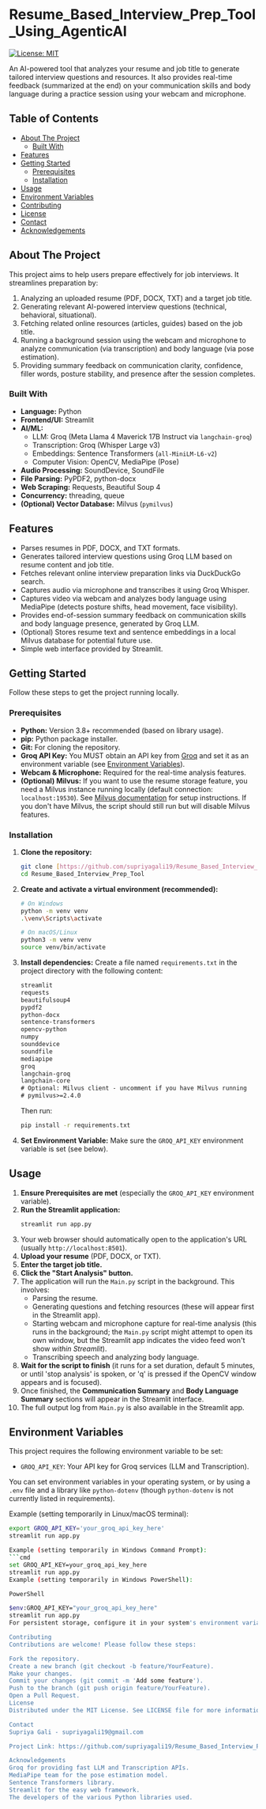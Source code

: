 # Resume_Based_Interview_Prep_Tool_Using_AgenticAI


[![License: MIT](https://img.shields.io/badge/License-MIT-yellow.svg)](https://opensource.org/licenses/MIT)

An AI-powered tool that analyzes your resume and job title to generate tailored interview questions and resources. It also provides real-time feedback (summarized at the end) on your communication skills and body language during a practice session using your webcam and microphone.

## Table of Contents

- [About The Project](#about-the-project)
  - [Built With](#built-with)
- [Features](#features)
- [Getting Started](#getting-started)
  - [Prerequisites](#prerequisites)
  - [Installation](#installation)
- [Usage](#usage)
- [Environment Variables](#environment-variables)
- [Contributing](#contributing)
- [License](#license)
- [Contact](#contact)
- [Acknowledgements](#acknowledgements)

## About The Project

This project aims to help users prepare effectively for job interviews. It streamlines preparation by:
1.  Analyzing an uploaded resume (PDF, DOCX, TXT) and a target job title.
2.  Generating relevant AI-powered interview questions (technical, behavioral, situational).
3.  Fetching related online resources (articles, guides) based on the job title.
4.  Running a background session using the webcam and microphone to analyze communication (via transcription) and body language (via pose estimation).
5.  Providing summary feedback on communication clarity, confidence, filler words, posture stability, and presence after the session completes.

### Built With

* **Language:** Python
* **Frontend/UI:** Streamlit
* **AI/ML:**
    * LLM: Groq (Meta Llama 4 Maverick 17B Instruct via `langchain-groq`)
    * Transcription: Groq (Whisper Large v3)
    * Embeddings: Sentence Transformers (`all-MiniLM-L6-v2`)
    * Computer Vision: OpenCV, MediaPipe (Pose)
* **Audio Processing:** SoundDevice, SoundFile
* **File Parsing:** PyPDF2, python-docx
* **Web Scraping:** Requests, Beautiful Soup 4
* **Concurrency:** threading, queue
* **(Optional) Vector Database:** Milvus (`pymilvus`)

## Features

* Parses resumes in PDF, DOCX, and TXT formats.
* Generates tailored interview questions using Groq LLM based on resume content and job title.
* Fetches relevant online interview preparation links via DuckDuckGo search.
* Captures audio via microphone and transcribes it using Groq Whisper.
* Captures video via webcam and analyzes body language using MediaPipe (detects posture shifts, head movement, face visibility).
* Provides end-of-session summary feedback on communication skills and body language presence, generated by Groq LLM.
* (Optional) Stores resume text and sentence embeddings in a local Milvus database for potential future use.
* Simple web interface provided by Streamlit.

## Getting Started

Follow these steps to get the project running locally.

### Prerequisites

* **Python:** Version 3.8+ recommended (based on library usage).
* **pip:** Python package installer.
* **Git:** For cloning the repository.
* **Groq API Key:** You MUST obtain an API key from [Groq](https://console.groq.com/keys) and set it as an environment variable (see [Environment Variables](#environment-variables)).
* **Webcam & Microphone:** Required for the real-time analysis features.
* **(Optional) Milvus:** If you want to use the resume storage feature, you need a Milvus instance running locally (default connection: `localhost:19530`). See [Milvus documentation](https://milvus.io/docs/install_standalone-docker.md) for setup instructions. If you don't have Milvus, the script should still run but will disable Milvus features.

### Installation

1.  **Clone the repository:**
    ```bash
    git clone [https://github.com/supriyagali19/Resume_Based_Interview_Prep_Tool.git](https://github.com/supriyagali19/Resume_Based_Interview_Prep_Tool.git)
    cd Resume_Based_Interview_Prep_Tool
    ```
2.  **Create and activate a virtual environment (recommended):**
    ```bash
    # On Windows
    python -m venv venv
    .\venv\Scripts\activate

    # On macOS/Linux
    python3 -m venv venv
    source venv/bin/activate
    ```
3.  **Install dependencies:**
    Create a file named `requirements.txt` in the project directory with the following content:
    ```txt
    streamlit
    requests
    beautifulsoup4
    pypdf2
    python-docx
    sentence-transformers
    opencv-python
    numpy
    sounddevice
    soundfile
    mediapipe
    groq
    langchain-groq
    langchain-core
    # Optional: Milvus client - uncomment if you have Milvus running
    # pymilvus>=2.4.0
    ```
    Then run:
    ```bash
    pip install -r requirements.txt
    ```
4.  **Set Environment Variable:** Make sure the `GROQ_API_KEY` environment variable is set (see below).

## Usage

1.  **Ensure Prerequisites are met** (especially the `GROQ_API_KEY` environment variable).
2.  **Run the Streamlit application:**
    ```bash
    streamlit run app.py
    ```
3.  Your web browser should automatically open to the application's URL (usually `http://localhost:8501`).
4.  **Upload your resume** (PDF, DOCX, or TXT).
5.  **Enter the target job title.**
6.  **Click the "Start Analysis" button.**
7.  The application will run the `Main.py` script in the background. This involves:
    * Parsing the resume.
    * Generating questions and fetching resources (these will appear first in the Streamlit app).
    * Starting webcam and microphone capture for real-time analysis (this runs in the background; the `Main.py` script might attempt to open its own window, but the Streamlit app indicates the video feed won't show *within Streamlit*).
    * Transcribing speech and analyzing body language.
8.  **Wait for the script to finish** (it runs for a set duration, default 5 minutes, or until 'stop analysis' is spoken, or 'q' is pressed if the OpenCV window appears and is focused).
9.  Once finished, the **Communication Summary** and **Body Language Summary** sections will appear in the Streamlit interface.
10. The full output log from `Main.py` is also available in the Streamlit app.

## Environment Variables

This project requires the following environment variable to be set:

* `GROQ_API_KEY`: Your API key for Groq services (LLM and Transcription).

You can set environment variables in your operating system, or by using a `.env` file and a library like `python-dotenv` (though `python-dotenv` is not currently listed in requirements).

Example (setting temporarily in Linux/macOS terminal):
```bash
export GROQ_API_KEY='your_groq_api_key_here'
streamlit run app.py

Example (setting temporarily in Windows Command Prompt):
```cmd
set GROQ_API_KEY=your_groq_api_key_here
streamlit run app.py
Example (setting temporarily in Windows PowerShell):

PowerShell

$env:GROQ_API_KEY="your_groq_api_key_here"
streamlit run app.py
For persistent storage, configure it in your system's environment variable settings.

Contributing
Contributions are welcome! Please follow these steps:

Fork the repository.
Create a new branch (git checkout -b feature/YourFeature).   
Make your changes.
Commit your changes (git commit -m 'Add some feature').
Push to the branch (git push origin feature/YourFeature).
Open a Pull Request.   
License
Distributed under the MIT License. See LICENSE file for more information.

Contact
Supriya Gali - supriyagali19@gmail.com

Project Link: https://github.com/supriyagali19/Resume_Based_Interview_Prep_Tool

Acknowledgements
Groq for providing fast LLM and Transcription APIs.
MediaPipe team for the pose estimation model.
Sentence Transformers library.
Streamlit for the easy web framework.
The developers of the various Python libraries used.
